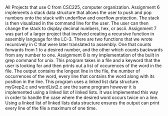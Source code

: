 All Projects that use C from CSC225, computer organization. Assignment 6 implements a stack data structure that 
allows the user to push and pop numbers onto the stack with underflow and overflow protection. The stack is then visualized in
the command line for the user. The user can then change the stack to display decimal numbers, hex, or ascii.
Assignment 7 was part of a larger project that involved creating a recursive function in assembly language for the LC-3.
There are two functions that we wrote recursively in C that were later translated to assembly. One that counts forwards from 1 
to a desired number, and the other which counts backwards from any number to one. Assignment 8 is my implementation of the built
in grep command for unix. This program takes in a file and a keyword that the user is looking for and then prints out a 
list of occurences of the word in the file. The output contains the longest line in the file, the number of occurrences of the 
word, every line that contains the word along with its position in the line. This program uses a linked list data structure. 
myGrep2.c and wordList2.c are the same program however it is implemented using a linked list of linked lists. It was implemented
this way in order to handle the case where the desired word occurs twice on a line. Using a linked list of linked lists data 
structure ensures the output can print every line of the file a maximum of one time. 

